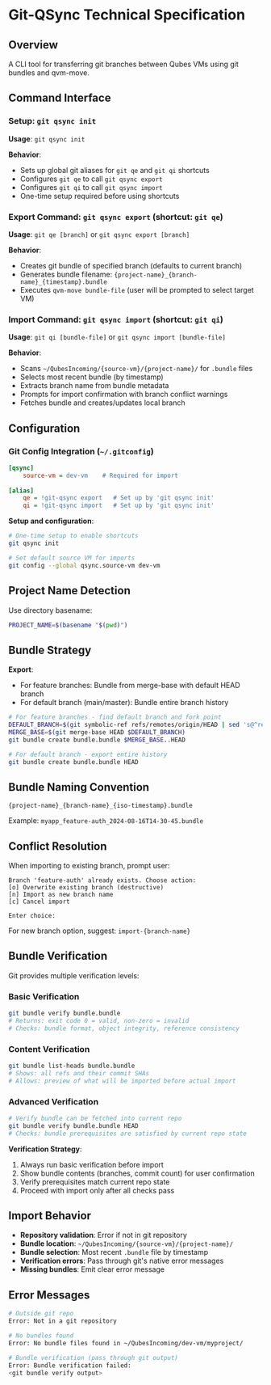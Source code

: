 # Git-QSync Technical Specification

## Overview
A CLI tool for transferring git branches between Qubes VMs using git bundles and qvm-move.

## Command Interface

### Setup: `git qsync init`
**Usage**: `git qsync init`

**Behavior**:
- Sets up global git aliases for `git qe` and `git qi` shortcuts
- Configures `git qe` to call `git qsync export`
- Configures `git qi` to call `git qsync import`
- One-time setup required before using shortcuts

### Export Command: `git qsync export` (shortcut: `git qe`)
**Usage**: `git qe [branch]` or `git qsync export [branch]`

**Behavior**:
- Creates git bundle of specified branch (defaults to current branch)
- Generates bundle filename: `{project-name}_{branch-name}_{timestamp}.bundle`
- Executes `qvm-move bundle-file` (user will be prompted to select target VM)

### Import Command: `git qsync import` (shortcut: `git qi`)
**Usage**: `git qi [bundle-file]` or `git qsync import [bundle-file]`

**Behavior**:
- Scans `~/QubesIncoming/{source-vm}/{project-name}/` for `.bundle` files
- Selects most recent bundle (by timestamp)
- Extracts branch name from bundle metadata
- Prompts for import confirmation with branch conflict warnings
- Fetches bundle and creates/updates local branch

## Configuration

### Git Config Integration (`~/.gitconfig`)
```ini
[qsync]
    source-vm = dev-vm    # Required for import
    
[alias]
    qe = !git-qsync export   # Set up by 'git qsync init'
    qi = !git-qsync import   # Set up by 'git qsync init'
```

**Setup and configuration**:
```bash
# One-time setup to enable shortcuts
git qsync init

# Set default source VM for imports
git config --global qsync.source-vm dev-vm
```

## Project Name Detection
Use directory basename:
```bash
PROJECT_NAME=$(basename "$(pwd)")
```

## Bundle Strategy
**Export**: 
- For feature branches: Bundle from merge-base with default HEAD branch
- For default branch (main/master): Bundle entire branch history

```bash
# For feature branches - find default branch and fork point
DEFAULT_BRANCH=$(git symbolic-ref refs/remotes/origin/HEAD | sed 's@^refs/remotes/origin/@@')
MERGE_BASE=$(git merge-base HEAD $DEFAULT_BRANCH)
git bundle create bundle.bundle $MERGE_BASE..HEAD

# For default branch - export entire history
git bundle create bundle.bundle HEAD
```

## Bundle Naming Convention
`{project-name}_{branch-name}_{iso-timestamp}.bundle`

Example: `myapp_feature-auth_2024-08-16T14-30-45.bundle`

## Conflict Resolution
When importing to existing branch, prompt user:
```
Branch 'feature-auth' already exists. Choose action:
[o] Overwrite existing branch (destructive)
[n] Import as new branch name
[c] Cancel import

Enter choice:
```

For new branch option, suggest: `import-{branch-name}`

## Bundle Verification
Git provides multiple verification levels:

### Basic Verification
```bash
git bundle verify bundle.bundle
# Returns: exit code 0 = valid, non-zero = invalid
# Checks: bundle format, object integrity, reference consistency
```

### Content Verification
```bash
git bundle list-heads bundle.bundle
# Shows: all refs and their commit SHAs
# Allows: preview of what will be imported before actual import
```

### Advanced Verification
```bash
# Verify bundle can be fetched into current repo
git bundle verify bundle.bundle HEAD
# Checks: bundle prerequisites are satisfied by current repo state
```

**Verification Strategy**:
1. Always run basic verification before import
2. Show bundle contents (branches, commit count) for user confirmation  
3. Verify prerequisites match current repo state
4. Proceed with import only after all checks pass

## Import Behavior
- **Repository validation**: Error if not in git repository
- **Bundle location**: `~/QubesIncoming/{source-vm}/{project-name}/`
- **Bundle selection**: Most recent `.bundle` file by timestamp
- **Verification errors**: Pass through git's native error messages
- **Missing bundles**: Emit clear error message

## Error Messages
```bash
# Outside git repo
Error: Not in a git repository

# No bundles found  
Error: No bundle files found in ~/QubesIncoming/dev-vm/myproject/

# Bundle verification (pass through git output)
Error: Bundle verification failed:
<git bundle verify output>
```
